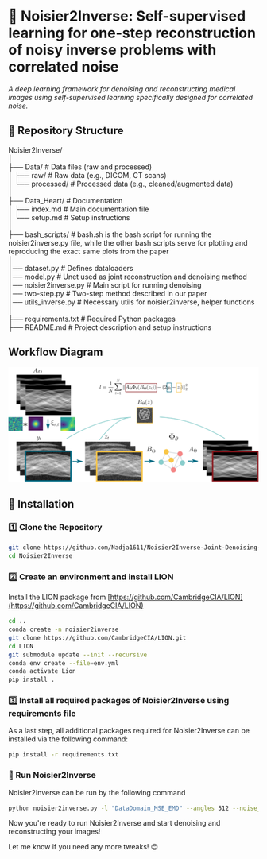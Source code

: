 # 📜 Noisier2Inverse: Self-supervised learning for one-step reconstruction of noisy inverse problems with correlated noise

*A deep learning framework for denoising and reconstructing medical images using self-supervised learning specifically designed for correlated noise.*



## 📂 Repository Structure  

Noisier2Inverse/  
│  
├── Data/                    # Data files (raw and processed)  
│   ├── raw/                 # Raw data (e.g., DICOM, CT scans)  
│   └── processed/           # Processed data (e.g., cleaned/augmented data)  
│  
├── Data_Heart/              # Documentation  
│   ├── index.md             # Main documentation file  
│   └── setup.md             # Setup instructions  
│  
├── bash_scripts/            # bash.sh is the bash script for running the noisier2inverse.py file, while the other bash scripts serve for plotting and reproducing the exact same plots from the paper  
│  
│── dataset.py               # Defines dataloaders  
│── model.py                 # Unet used as joint reconstruction and denoising method  
│── noisier2inverse.py       # Main script for running denoising  
│── two-step.py              # Two-step method described in our paper  
│── utils_inverse.py         # Necessary utils for noisier2inverse, helper functions  
│  
├── requirements.txt         # Required Python packages  
├── README.md                # Project description and setup instructions

## Workflow Diagram
![Noisier2Inverse Workflow](n2i_workflow.png)


## 🚀 Installation  
### **1️⃣ Clone the Repository**  
```bash
git clone https://github.com/Nadja1611/Noisier2Inverse-Joint-Denoising-and-Reconstruction-of-correlated-noise.git
cd Noisier2Inverse
```
### **2️⃣ Create an environment and install LION** 

Install the LION package from [https://github.com/CambridgeCIA/LION](https://github.com/CambridgeCIA/LION)
```bash
cd ..
conda create -n noisier2inverse 
git clone https://github.com/CambridgeCIA/LION.git
cd LION
git submodule update --init --recursive
conda env create --file=env.yml
conda activate Lion
pip install .
```

### **3️⃣ Install all required packages of Noisier2Inverse using requirements file** 
As a last step, all additional packages required for Noisier2Inverse can be installed via the following command:

```bash
pip install -r requirements.txt
```


### **🚀 Run Noisier2Inverse**
Noisier2Inverse can be run by the following command

```bash
python noisier2inverse.py -l "DataDomain_MSE_EMD" --angles 512 --noise_type "gauss" --learning_rate 1e-5 --noise_intensity 1 --noise_sigma 5 --batch_size 4 --datadir '' --outputdir "" --weights_dir "" 
```

Now you're ready to run Noisier2Inverse and start denoising and reconstructing your images!

Let me know if you need any more tweaks! 😊

